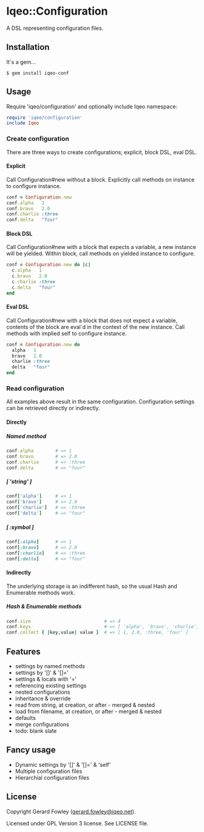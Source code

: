 # Iqeo::Configuration

A DSL representing configuration files.

## Installation

It`s a gem...

    $ gem install iqeo-conf

## Usage

Require 'iqeo/configuration' and optionally include Iqeo namespace:

```ruby
require 'iqeo/configuration'
include Iqeo
```

### Create configuration

There are three ways to create configurations; explicit, block DSL, eval DSL.

#### Explicit

Call Configuration#new without a block.
Explicitly call methods on instance to configure instance.

```ruby
conf = Configuration.new
conf.alpha   1
conf.bravo   2.0
conf.charlie :three
conf.delta   "four"
```

#### Block DSL

Call Configuration#new with a block that expects a variable, a new instance will be yielded.
Within block, call methods on yielded instance to configure.

```ruby
conf = Configuration.new do |c|
  c.alpha   1
  c.bravo   2.0
  c.charlie :three
  c.delta   "four"
end
```

#### Eval DSL

Call Configuration#new with a block that does not expect a variable, contents of the block are eval`d in the context of the new instance.
Call methods with implied self to configure instance.

```ruby
conf = Configuration.new do
  alpha   1
  bravo   2.0
  charlie :three
  delta   "four"
end
```

### Read configuration

All examples above result in the same configuration.
Configuration settings can be retrieved directly or indirectly.

#### Directly

##### Named method

```ruby
conf.alpha        # => 1
conf.bravo        # => 2.0
conf.charlie      # => :three
conf.delta        # => "four"
```

##### [ 'string' ]

```ruby
conf['alpha']     # => 1
conf['bravo']     # => 2.0
conf['charlie']   # => :three
conf['delta']     # => "four"
```

##### [ :symbol ]

```ruby
conf[:alpha]      # => 1
conf[:bravo]      # => 2.0
conf[:charlie]    # => :three
conf[:delta]      # => "four"
```

#### Indirectly

The underlying storage is an indifferent hash, so the usual Hash and Enumerable methods work.

##### Hash & Enumerable methods

```ruby
conf.size                           # => 4
conf.keys                           # => [ 'alpha', 'bravo', 'charlie', 'delta' ]
conf.collect { |key,value| value }  # => [ 1, 2.0, :three, 'four' ]
```

## Features

* settings by named methods
* settings by '[]' & '[]='
* settings & locals with '='
* referencing existing settings
* nested configurations
* inheritance & override
* read from string, at creation, or after - merged & nested
* load from filename, at creation, or after - merged & nested
* defaults
* merge configurations
* todo: blank slate

## Fancy usage

* Dynamic settings by '[]' & '[]=' & 'self'
* Multiple configuration files
* Hierarchial configuration files

## License

Copyright Gerard Fowley (gerard.fowley@iqeo.net).

Licensed under GPL Version 3 license.
See LICENSE file.
